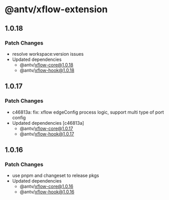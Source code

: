 # @antv/xflow-extension

## 1.0.18

### Patch Changes

- resolve workspace:version issues
- Updated dependencies
  - @antv/xflow-core@1.0.18
  - @antv/xflow-hook@1.0.18

## 1.0.17

### Patch Changes

- c46813a: fix: xflow edgeConfig process logic, support multi type of port config
- Updated dependencies [c46813a]
  - @antv/xflow-core@1.0.17
  - @antv/xflow-hook@1.0.17

## 1.0.16

### Patch Changes

- use pnpm and changeset to release pkgs
- Updated dependencies
  - @antv/xflow-core@1.0.16
  - @antv/xflow-hook@1.0.16
